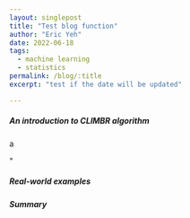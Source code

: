 ```yaml
---
layout: singlepost
title: "Test blog function"
author: "Eric Yeh"
date: 2022-06-18
tags: 
  - machine learning
  - statistics
permalink: /blog/:title
excerpt: "test if the date will be updated"

---
```


##### **An introduction to CLIMBR algorithm**
<p>a</p>

<p>"</p>

##### **Real-world examples**

##### **Summary**